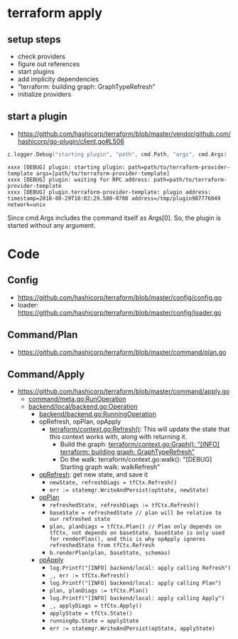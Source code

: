 # terraform apply
## setup steps
* check providers
* figure out references
* start plugins
* add implicity dependencies
* "terraform: building graph: GraphTypeRefresh"
* initialize providers
## start a plugin
* https://github.com/hashicorp/terraform/blob/master/vendor/github.com/hashicorp/go-plugin/client.go#L506
```go
c.logger.Debug("starting plugin", "path", cmd.Path, "args", cmd.Args)
```
```
xxxx [DEBUG] plugin: starting plugin: path=path/to/terraform-provider-template args=[path/to/terraform-provider-template]
xxxx [DEBUG] plugin: waiting for RPC address: path=path/to/terraform-provider-template
xxxx [DEBUG] plugin.terraform-provider-template: plugin address: timestamp=2018-08-29T10:02:29.580-0700 address=/tmp/plugin987776049 network=unix
```
Since cmd.Args includes the command itself as Args[0]. So, the plugin is started without any argument.

# Code

## Config
* https://github.com/hashicorp/terraform/blob/master/config/config.go
* loader: https://github.com/hashicorp/terraform/blob/master/config/loader.go

## Command/Plan
* https://github.com/hashicorp/terraform/blob/master/command/plan.go

## Command/Apply
* https://github.com/hashicorp/terraform/blob/master/command/apply.go
  * [command/meta.go:RunOperation](https://github.com/hashicorp/terraform/blob/413e423bbabe2b3aea450572c29b54c39638c82a/command/meta.go#L280)
  * [backend/local/backend.go:Operation](https://github.com/hashicorp/terraform/blob/413e423bbabe2b3aea450572c29b54c39638c82a/backend/local/backend.go#L296)
    * [backend/backend.go:RunningOperation](https://github.com/hashicorp/terraform/blob/413e423bbabe2b3aea450572c29b54c39638c82a/backend/backend.go#L246)    
    * opRefresh, opPlan, opApply
      * [terraform/context.go:Refresh()](https://github.com/hashicorp/terraform/blob/413e423bbabe2b3aea450572c29b54c39638c82a/terraform/context.go#L583): This will update the state that this context works with, along with returning it.
        * Build the graph: [terraform/context.go:Graph(): "[INFO] terraform: building graph: GraphTypeRefresh"](https://github.com/hashicorp/terraform/blob/413e423bbabe2b3aea450572c29b54c39638c82a/terraform/context.go#L257)
        * Do the walk: terraform/context.go:walk(): "[DEBUG] Starting graph walk: walkRefresh"
    * [opRefresh](https://github.com/hashicorp/terraform/blob/413e423bbabe2b3aea450572c29b54c39638c82a/backend/local/backend_refresh.go#L17): get new state, and save it
      * ```newState, refreshDiags = tfCtx.Refresh()```
      * ```err := statemgr.WriteAndPersist(opState, newState)```
    * [opPlan](https://github.com/hashicorp/terraform/blob/413e423bbabe2b3aea450572c29b54c39638c82a/backend/local/backend_plan.go#L25)
      * ```refreshedState, refreshDiags := tfCtx.Refresh()```
      * ```baseState = refreshedState // plan will be relative to our refreshed state```
      * ```plan, planDiags = tfCtx.Plan() // Plan only depends on tfCtx, not depends on baseState. baseState is only used for renderPlan(), and this is why opApply ignores refreshedState from tfCtx.Refresh``` 
      * ```b.renderPlan(plan, baseState, schemas)```
    * [opApply](https://github.com/hashicorp/terraform/blob/413e423bbabe2b3aea450572c29b54c39638c82a/backend/local/backend_apply.go#L19)
      * ```log.Printf("[INFO] backend/local: apply calling Refresh")```
      * ```_, err := tfCtx.Refresh()```
      * ```log.Printf("[INFO] backend/local: apply calling Plan")```
      * ```plan, planDiags := tfCtx.Plan()```
      * ```log.Printf("[INFO] backend/local: apply calling Apply")```
      * ```_, applyDiags = tfCtx.Apply()```
      * ```applyState = tfCtx.State()```
      * ```runningOp.State = applyState```
      * ```err := statemgr.WriteAndPersist(opState, applyState)```
